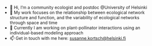 - 👋 Hi, I’m a community ecologist and postdoc @University of Helsinki
- 👀 My work focuses on the relationship between ecological network structure and function, and the variability of ecological networks through space and time 
- 🌱 Currently I am working on plant-pollinator interactions using an individual-based modeling approach
- 📫 Get in touch with me here: susanne.kortsch@helsinki.fi

<!---
skortsch/skortsch is a ✨ special ✨ repository because its `README.md` (this file) appears on your GitHub profile.
You can click the Preview link to take a look at your changes.
--->
